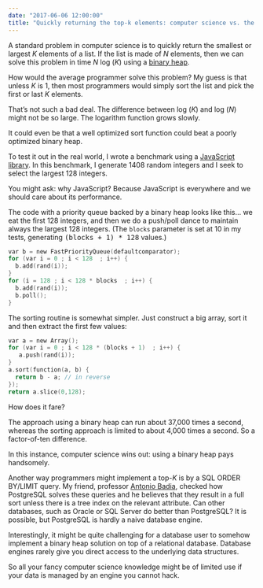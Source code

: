 ```yaml
---
date: "2017-06-06 12:00:00"
title: "Quickly returning the top-k elements: computer science vs. the real world"
---
```




A standard problem in computer science is to quickly return the smallest or largest _K_ elements of a list. If the list is made of _N_ elements, then we can solve this problem in time _N_ log (<em>K</em>) using a [binary heap](https://en.wikipedia.org/wiki/Binary_heap).

How would the average programmer solve this problem? My guess is that unless _K_ is 1, then most programmers would simply sort the list and pick the first or last _K_ elements. 

That&rsquo;s not such a bad deal. The difference between log (<em>K</em>) and log (<em>N</em>) might not be so large. The logarithm function grows slowly.

It could even be that a well optimized sort function could beat a poorly optimized binary heap. 

To test it out in the real world, I wrote a benchmark using a [JavaScript library](https://github.com/lemire/FastPriorityQueue.js). In this benchmark, I generate 1408 random integers and I seek to select the largest 128 integers.

You might ask: why JavaScript? Because JavaScript is everywhere and we should care about its performance.

The code with a priority queue backed by a binary heap looks like this&hellip; we eat the first 128 integers, and then we do a push/poll dance to maintain always the largest 128 integers. (The `blocks` parameter is set at 10 in my tests, generating <tt>(blocks + 1) * 128</tt> values.)
```C
var b = new FastPriorityQueue(defaultcomparator);
for (var i = 0 ; i < 128  ; i++) {
  b.add(rand(i));
}
for (i = 128 ; i < 128 * blocks  ; i++) {
  b.add(rand(i));
  b.poll();
}
```


The sorting routine is somewhat simpler. Just construct a big array, sort it and then extract the first few values:
```C
var a = new Array();
for (var i = 0 ; i < 128 * (blocks + 1)  ; i++) {
   a.push(rand(i));
}
a.sort(function(a, b) {
  return b - a; // in reverse
});
return a.slice(0,128);
```


How does it fare?

The approach using a binary heap can run about 37,000 times a second, whereas the sorting approach is limited to about 4,000 times a second. So a factor-of-ten difference.

In this instance, computer science wins out: using a binary heap pays handsomely.

Another way programmers might implement a top-<em>K</em> is by a SQL ORDER BY/LIMIT query. My friend, professor [Antonio Badia](https://scholar.google.ca/citations?user=LlBDyJcAAAAJ&#038;hl=en), checked how PostgreSQL solves these queries and he believes that they result in a full sort unless there is a tree index on the relevant attribute. Can other databases, such as Oracle or SQL Server do better than PostgreSQL? It is possible, but PostgreSQL is hardly a naive database engine.

Interestingly, it might be quite challenging for a database user to somehow implement a binary heap solution on top of a relational database. Database engines rarely give you direct access to the underlying data structures. 

So all your fancy computer science knowledge might be of limited use if your data is managed by an engine you cannot hack.

